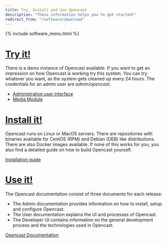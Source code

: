 ```yaml
---
title: Try, Install and Use Opencast
description: "These information helps you to get started!"
redirect_from: "/software/download"
---
```

{% include software_menu.html %}

# [Try it!](https://stable.opencast.org/)

There is a demo instance of Opencast available. If you want to get an impression on how Opencast is working try this system. You can try whatever you want, as the system gets cleaned up every 24 hours. The credentials for an admin user are *admin*/*opencast*.

- [Administrative user interface](https://stable.opencast.org/)
- [Media Module](https://stable.opencast.org/engage/ui)

# [Install it!](https://docs.opencast.org/r/5.x/admin/installation/)
Opencast runs on Linux or MacOS servers. There are repositories with binaries available for CentOS (RPM) and Debian (DEB) like distributions. There are also Docker images available. If none of this works for you, you also find a detailed guide on how to build Opencast yourself.

[Installation guide](https://docs.opencast.org/r/5.x/admin/installation/)

# [Use it!](https://docs.opencast.org/)

The Opencast documentation consist of three documents for each release:
* The Admin documentation provides information on how to install, setup and configure Opencast.
* The User documentation explains the UI and processes of Opencast.
* The Developer UI contains information on the general development process and the technologies used in Opencast.

[Opencast Documentation](https://docs.opencast.org/)
